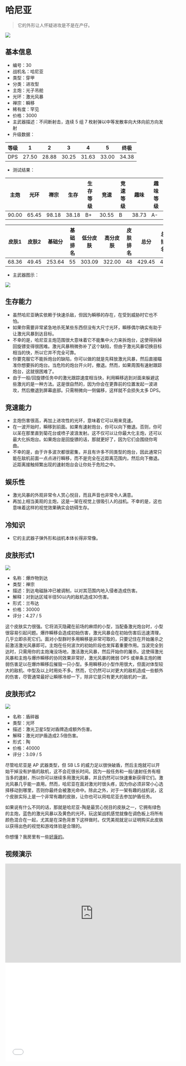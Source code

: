 # 哈尼亚

> 它的外形让人怀疑进攻是不是在产仔。

<img src="/ships/ship_30.png" style={{zoom:1}}/>

## 基本信息

- 编号：30
- 战机名：哈尼亚
- 类型：穿甲
- 分类：进攻型
- 主炮：光子吊舱
- 光环：激光风暴
- 禅宗：瞬移
- 稀有度：罕见
- 价格：3000
- 主武器描述：不间断射击，连续 5 组 7 枚射弹以中等发散率向大体向前方向发射
- 升级数据：

| 等级 | 1 | 2 | 3 | 4 | 5 | 终极 |
|--|--|--|--|--|--|--|
| DPS | 27.50 | 28.88 | 30.25 | 31.63 | 33.00 | 34.38 |

- 测试结果：

| 主炮 | 光环 | 禅宗 | 生存 | 生存等级 | 竞速 | 竞速等级 | 趣味 | 趣味等级 |
|--|--|--|--|--|--|--|--|--|
| 90.00 | 65.45 | 98.18 | 38.18 | B+ | 30.55 | B | 38.73 | A- |

| 皮肤1 | 皮肤2 | 基础分 | 基础排名 | 低分皮肤 | 高分皮肤 | 皮肤排名 | 总分 | 总排名 |
|--|--|--|--|--|--|--|--|--|
| 68.36 | 49.45 | 253.64 | 55 | 303.09 | 322.00 | 48 | 429.45 | 42 |

- 主武器图示：

<img src="/illustration/main_30.gif" style={{zoom:1}}/>

## 生存能力

- 虽然哈尼亚确实依赖于快速杀敌，但因为瞬移的存在，在受到威胁时它也不怕。
- 如果你需要非常紧急地杀死某些东西但没有大尺寸光环，瞬移偶尔确实有助于让激光风暴到达目标。
- 不幸的是，哈尼亚主炮范围很大意味着它不能集中火力来拆炮台，这使得拆掉回旋镖变得很困难。激光风暴稍微弥补了这个缺陷，但由于激光风暴切换目标相当的快，所以它并不完全可靠。
- 你要克服它不能拆炮台的缺陷，你可以做的就是先释放激光风暴，然后直接瞄准你想要拆的炮台。当危险的炮台开火时，撤退。然而，如果周围有速射跟踪炮台，这就很困难了。
- 由于一般/回旋镖任务中的激光跟踪速度相当快，利用瞬移逃到对面来躲避这些激光的是一种方法。这是很自然的，因为你会在更靠前的位置发起一波进攻，然后撤退到屏幕底部。只需稍微向一侧偏移，这样就不会损失太多 DPS。

## 竞速能力

- 主炮伤害很高，再加上进攻性的光环，意味着它可以用来竞速。
- 在一波开始时，瞬移到前面。如果有速射炮台，你可以向下撤退。否则，你可以呆在那里直到菊花台或喷子波浪发射。这不仅可以让你最大化主炮，还可以最大化拆炮台。如果炮台是回旋镖的话，那就更好了，因为它们会围绕你弯曲。
- 不幸的是，由于许多波次都很密集，并且有许多不同类型的炮台，因此通常只能在敌机前面一点点进行瞬移，而不是完全在近距离范围内，然后向下撤退。近距离接触频繁出现的速射炮台会让你处于危险之中。

## 娱乐性

- 激光风暴的外观非常令人赏心悦目，而且声音也非常令人满意。
- 再加上相当美观的主炮，这是一架在视觉上很吸引人的战机。不幸的是，这也意味着这样的视觉效果确实会妨碍生存。

## 冷知识

- 它的主武器子弹外形和战机本体长得非常像。

## 皮肤形式1

<img src="/ships/ship_30_apex_1.png" style={{zoom:1}}/>

- 名称：爆炸物到达
- 类型：禅宗
- 描述：到达电磁脉冲已被调制，以对其范围内地入侵者造成伤害。
- 解释：对到达区域半径50以内的敌机造成30伤害。
- 形式：兰布达
- 价格：30000
- 评分：4.27 / 5

这个皮肤实力很强。它将消灭隐藏在前场的麻烦的小型，当配备激光炮台时，小型很容易引起问题。爆炸瞬移会造成初始伤害，激光风暴会在初始伤害后迅速清理，几乎立即杀死它们。面对小型群时多用瞬移是非常可取的，只要记住在开始屠杀之前激活激光风暴即可。主炮在任何波次的初始阶段也发挥着重要作用。当波完全到达时，只需用你的主炮淹没场地，激活激光风暴，然后开始你的屠杀。这使得激光风暴和主炮与爆炸瞬移的协同效果非常好，激光风暴的微弱 DPS 或单条主炮的微弱伤害足以在爆炸瞬移后摧毁一只小型。多用瞬移对小型作用很大，但面对体型较大的敌机、中型及以上时用处不多。然而，它仍然可以对更大的敌机造成一些额外的伤害，尽管通常最好让瞬移冷却一下，除非它是只有更大的敌机的一波。

## 皮肤形式2

<img src="/ships/ship_30_apex_2.png" style={{zoom:1}}/>

- 名称：盾碎器
- 类型：光环
- 描述：激光卫星S型对盾牌造成额外伤害。
- 解释：激光对护盾造成2.5倍伤害。
- 形式：陶
- 价格：40000
- 评分：3.09 / 5

尽管哈尼亚是 AP 武器类型，但 SB LS 的威力足以很快破盾，然后主炮就可以开始干掉没有护盾的敌机，这不会花很长时间。因为一般任务和一般/速射任务有相当多的速射，所以你可以继续多用激光风暴，并且仍然可以快速重新获得它们。激光风暴几乎能一直用。然而，哈尼亚在面对激光时很头疼，因为你必须非常小心选择移动到哪里，否则你最终会被激光命中。除此之外，对于一架有趣的战机说，这个皮肤实际上是一个非常有趣的皮肤，让你也可以用哈尼亚去参加护盾任务。

如果说有什么不同的话，那就是哈尼亚-陶是最赏心悦目的皮肤之一，它拥有绿色的主炮，蓝色的激光风暴以及黄色的光环。玩这架战机感觉就像在调色板上将所有颜色混合在一起，尤其是在深色背景下这样做时。仅凭美观就足以证明购买此皮肤以获得出色的视觉和游戏体验是合理的。

你想懂？我房里有一些[好康的](https://www.bilibili.com/video/BV1yF41197Dz/)。

## 视频演示

<iframe width="560" height="315" src="https://www.youtube.com/embed/iP1REuaukvU?si=hYPFyM9cq7WKC4dQ" title="YouTube video player" frameborder="0" allow="accelerometer; autoplay; clipboard-write; encrypted-media; gyroscope; picture-in-picture; web-share" referrerpolicy="strict-origin-when-cross-origin" allowfullscreen></iframe>

<br/>

<iframe width="560" height="315" src="//player.bilibili.com/player.html?aid=697845229&bvid=BV1nm4y1y7KE&cid=1104958351&p=1&autoplay=false" scrolling="no" border="0" frameborder="no" allow="accelerometer; autoplay; clipboard-write; encrypted-media; gyroscope; picture-in-picture; web-share" framespacing="0" allowfullscreen="true"> </iframe>